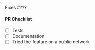 <!-- Thank you for your interest in contributing to OpenZeppelin! -->

<!-- Consider opening an issue for discussion prior to submitting a PR. -->
<!-- New features will be merged faster if they were first discussed and designed with the team. -->

Fixes #??? <!-- Fill in with issue number -->

<!-- Describe the changes introduced in this pull request. -->
<!-- Include any context necessary for understanding the PR's purpose. -->

#### PR Checklist

<!-- Before merging the pull request all of the following must be complete. -->
<!-- Feel free to submit a PR or Draft PR even if some items are pending. -->
<!-- Some of the items may not apply. -->

- [ ] Tests
- [ ] Documentation
- [ ] Tried the feature on a public network <!-- Please share some tx link or proof to confirm proper behavior. -->
